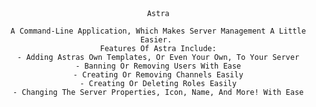 <div align="center"

     Astra
     
     A Command-Line Application, Which Makes Server Management A Little Easier.
     Features Of Astra Include:
     - Adding Astras Own Templates, Or Even Your Own, To Your Server
     - Banning Or Removing Users With Ease
     - Creating Or Removing Channels Easily
     - Creating Or Deleting Roles Easily
     - Changing The Server Properties, Icon, Name, And More! With Ease

</div>
